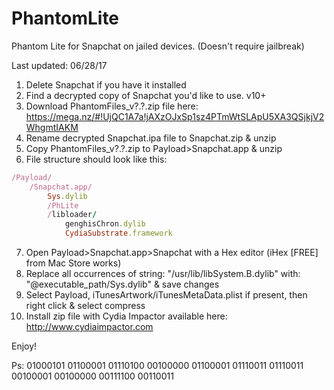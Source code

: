 # PhantomLite
Phantom Lite for Snapchat on jailed devices. (Doesn't require jailbreak)

Last updated: 06/28/17

1. Delete Snapchat if you have it installed
2. Find a decrypted copy of Snapchat you'd like to use. v10+
3. Download PhantomFiles_v?.?.zip file here: https://mega.nz/#!UjQC1A7a!jAXzOJxSp1sz4PTmWtSLApU5XA3QSjkjV2WhgmtIAKM
4. Rename decrypted Snapchat.ipa file to Snapchat.zip & unzip
5. Copy PhantomFiles_v?.?.zip to Payload>Snapchat.app & unzip
6. File structure should look like this:
```ruby
/Payload/
	/Snapchat.app/
		Sys.dylib
		/PhLite
		/libloader/
			genghisChron.dylib
			CydiaSubstrate.framework
```
7. Open Payload>Snapchat.app>Snapchat with a Hex editor (iHex [FREE] from Mac Store works)
8. Replace all occurrences of string: "/usr/lib/libSystem.B.dylib" with: "@executable_path/Sys.dylib" & save changes
9. Select Payload, iTunesArtwork/iTunesMetaData.plist if present, then right click & select compress
10. Install zip file with Cydia Impactor available here: http://www.cydiaimpactor.com

Enjoy!

Ps: 01000101 01100001 01110100 00100000 01100001 01110011 01110011 00100001 00100000 00111100 00110011
